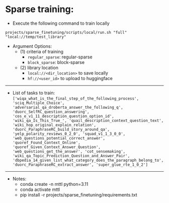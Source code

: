 # Sparse training:

* Execute the following command to train locally
```
projects/sparse_finetuning/scripts/local/run.sh "full" "local://temp/test_library"
```
* Argument Options:
    * (1) criteria of training
        * `regular_sparse`: regular-sparse 
        * `block_sparse`: block-sparse
    * (2) library location
        * `local://<dir_location>` to save locally
        * `hf://<user_id>` to upload to huggingface

---
* List of tasks to train: 
        `
        ['wiqa_what_is_the_final_step_of_the_following_process', 'sciq_Multiple_Choice', 'adversarial_qa_droberta_answer_the_following_q', 'duorc_SelfRC_question_answering', 'cos_e_v1_11_description_question_option_id', 'wiki_qa_Is_This_True_', 'quail_description_context_question_text', 'wiki_hop_original_explain_relation', 'duorc_ParaphraseRC_build_story_around_qa', 'yelp_polarity_reviews_0_2_0', 'squad_v1_1_3_0_0', 'web_questions_potential_correct_answer', 'quoref_Found_Context_Online', 'quoref_Given_Context_Answer_Question', 'web_questions_get_the_answer', 'cot_sensemaking', 'wiki_qa_Topic_Prediction_Question_and_Answer_Pair', 'dbpedia_14_given_list_what_category_does_the_paragraph_belong_to', 'duorc_ParaphraseRC_extract_answer', 'super_glue_rte_1_0_2']
        `
        
---
* Notes:
    * conda create -n mttl python=3.11
    * conda activate mttl
    * pip install -r projects/sparse_finetuning/requirements.txt
